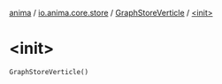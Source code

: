 [anima](../../index.md) / [io.anima.core.store](../index.md) / [GraphStoreVerticle](index.md) / [&lt;init&gt;](./-init-.md)

# &lt;init&gt;

`GraphStoreVerticle()`